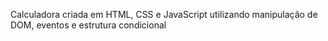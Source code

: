 Calculadora criada em HTML, CSS e JavaScript utilizando manipulação de DOM, eventos e estrutura condicional
